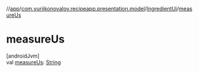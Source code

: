 //[app](../../../index.md)/[com.yuriikonovalov.recipeapp.presentation.model](../index.md)/[IngredientUi](index.md)/[measureUs](measure-us.md)

# measureUs

[androidJvm]\
val [measureUs](measure-us.md): [String](https://kotlinlang.org/api/latest/jvm/stdlib/kotlin/-string/index.html)
